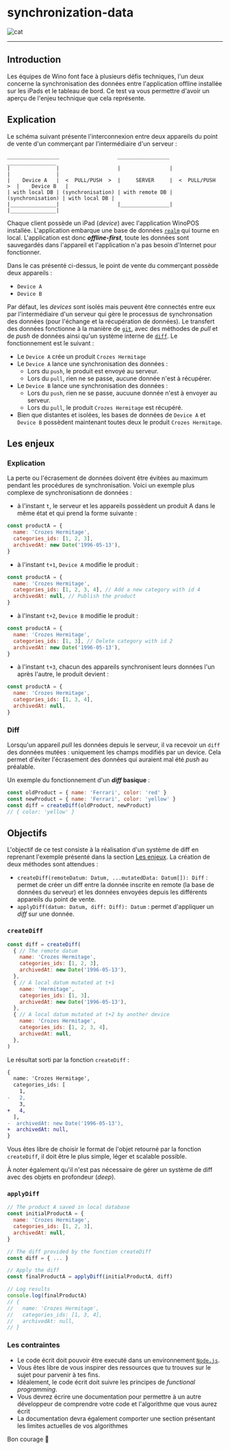 # synchronization-data

![cat](https://media3.giphy.com/media/uzglgIsyY1Cgg/giphy.gif)

---

## Introduction

Les équipes de Wino font face à plusieurs défis techniques, l'un deux concerne la synchronisation des données entre l'application offline installée sur les iPads et le tableau de bord. Ce test va vous permettre d'avoir un aperçu de l'enjeu technique que cela représente.

## Explication

Le schéma suivant présente l'interconnexion entre deux appareils du point de vente d'un commerçant par l'intermédiaire d'un serveur :

```
_________________                   _________________                    ________________ 
|               |                   |                |                   |               |
|    Device A   |  <  PULL/PUSH  >  |     SERVER     |  <  PULL/PUSH  >  |    Device B   |
| with local DB | (synchronisation) | with remote DB | (synchronisation) | with local DB |
|_______________|                   |________________|                   |_______________|

```

Chaque client possède un iPad (*device*) avec l'application WinoPOS installée. L'application embarque une base de données [`realm`](https://github.com/realm/realm-js) qui tourne en local. L'application est donc ***offline-first***, toute les données sont sauvegardés dans l'appareil et l'application n'a pas besoin d'Internet pour fonctionner.

Dans le cas présenté ci-dessus, le point de vente du commerçant possède deux appareils :
* `Device A`
* `Device B`

Par défaut, les *devices* sont isolés mais peuvent être connectés entre eux par l'intermédiaire d'un serveur qui gère le processus de synchronsation des données (pour l'échange et la récupération de données). Le transfert des données fonctionne à la manière de [`git`](https://git-scm.com/), avec des méthodes de *pull* et de *push* de données ainsi qu'un système interne de [`diff`](https://en.wikipedia.org/wiki/Data_differencing). Le fonctionnement est le suivant :
* Le `Device A` crée un produit `Crozes Hermitage`
* Le `Device A` lance une synchronisation des données :
  * Lors du `push`, le produit est envoyé au serveur.
  * Lors du `pull`, rien ne se passe, aucune donnée n'est à récupérer.
* Le `Device B` lance une synchronisation des données :
  * Lors du `push`, rien ne se passe, aucuune donnée n'est à envoyer au serveur.
  * Lors du `pull`, le produit `Crozes Hermitage` est récupéré.
* Bien que distantes et isolées, les bases de données de `Device A` et `Device B` possèdent maintenant toutes deux le produit `Crozes Hermitage`.

## Les enjeux

### Explication

La perte ou l'écrasement de données doivent être évitées au maximum pendant les procédures de synchronisation. Voici un exemple plus complexe de synchronisationn de données :

* à l'instant `t`, le serveur et les appareils possèdent un produit A dans le même état et qui prend la forme suivante :
```js
const productA = {
  name: 'Crozes Hermitage',
  categories_ids: [1, 2, 3],
  archivedAt: new Date('1996-05-13'),
}
```
* à l'instant `t+1`, `Device A` modifie le produit :
```js
const productA = {
  name: 'Crozes Hermitage',
  categories_ids: [1, 2, 3, 4], // Add a new category with id 4
  archivedAt: null, // Publish the product
}
```
* à l'instant `t+2`, `Device B` modifie le produit :
```js
const productA = {
  name: 'Crozes Hermitage',
  categories_ids: [1, 3], // Delete category with id 2
  archivedAt: new Date('1996-05-13'),
}
```
* à l'instant `t+3`, chacun des appareils synchronisent leurs données l'un après l'autre, le produit devient :
```js
const productA = {
  name: 'Crozes Hermitage',
  categories_ids: [1, 3, 4],
  archivedAt: null,
}
```

### Diff

Lorsqu'un appareil *pull* les données depuis le serveur, il va recevoir un `diff` des données mutées : uniquement les champs modifiés par un device. Cela permet d'éviter l'écrasement des données qui auraient mal été *push* au préalable. 

Un exemple du fonctionnement d'un ***diff* basique** :
```js
const oldProduct = { name: 'Ferrari', color: 'red' }
const newProduct = { name: 'Ferrari', color: 'yellow' }
const diff = createDiff(oldProduct, newProduct)
// { color: 'yellow' }
```

## Objectifs

L'objectif de ce test consiste à la réalisation d'un système de diff en reprenant l'exemple présenté dans la section [Les enjeux](#les-enjeux). La création de deux méthodes sont attendues :
* `createDiff(remoteDatum: Datum, ...mutatedData: Datum[]): Diff` : permet de créer un diff entre la donnée inscrite en remote (la base de données du serveur) et les données envoyées depuis les différents appareils du point de vente. 
* `applyDiff(datum: Datum, diff: Diff): Datum` : permet d'appliquer un *diff* sur une donnée.

### `createDiff`

```js
const diff = createDiff(
  { // The remote datum
    name: 'Crozes Hermitage',
    categories_ids: [1, 2, 3],
    archivedAt: new Date('1996-05-13'),
  },
  { // A local datum mutated at t+1
    name: 'Hermitage',
    categories_ids: [1, 3],
    archivedAt: new Date('1996-05-13'),
  },
  { // A local datum mutated at t+2 by another device
    name: 'Crozes Hermitage',
    categories_ids: [1, 2, 3, 4],
    archivedAt: null,
  },
)
```

Le résultat sorti par la fonction `createDiff` :

```diff
{
  name: 'Crozes Hermitage',
  categories_ids: [
    1,
-   2,
    3,
+   4,
  ],
-  archivedAt: new Date('1996-05-13'),
+  archivedAt: null,
}
```

Vous êtes libre de choisir le format de l'objet retourné par la fonction `createDiff`, il doit être le plus simple, léger et scalable possible.

À noter également qu'il n'est pas nécessaire de gérer un système de diff avec des objets en profondeur (*deep*).

### `applyDiff`


```js
// The product A saved in local database
const initialProductA = {
  name: 'Crozes Hermitage',
  categories_ids: [1, 2, 3],
  archivedAt: null,
}

// The diff provided by the function createDiff
const diff = { ... }

// Apply the diff
const finalProductA = applyDiff(initialProductA, diff)

// Log results
console.log(finalProductA)
// {
//   name: 'Crozes Hermitage',
//   categories_ids: [1, 3, 4],
//   archivedAt: null,
// }

```

### Les contraintes

* Le code écrit doit pouvoir être executé dans un environnement [`Node.js`](https://nodejs.org).
* Vous êtes libre de vous inspirer des ressources que tu trouves sur le sujet pour parvenir à tes fins.
* Idéalement, le code écrit doit suivre les principes de *functional programming*.
* Vous devrez écrire une documentation pour permettre à un autre développeur de comprendre votre code et l'algorithme que vous aurez écrit
* La documentation devra également comporter une section présentant les limites actuelles de vos algorithmes

Bon courage 🎊

